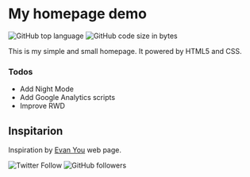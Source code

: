 # My homepage demo

![GitHub top language](https://img.shields.io/github/languages/top/mrcwojcik/homepage) ![GitHub code size in bytes](https://img.shields.io/github/languages/code-size/mrcwojcik/homepage) 

This is my simple and small homepage. It powered by HTML5 and CSS. 

### Todos

 - Add Night Mode
 - Add Google Analytics scripts
 - Improve RWD

Inspitarion
----

Inspiration by [Evan You](https://evanyou.me/) web page.



   
![Twitter Follow](https://img.shields.io/twitter/follow/mrcwojcik?style=social) 
![GitHub followers](https://img.shields.io/github/followers/mrcwojcik?style=social)
